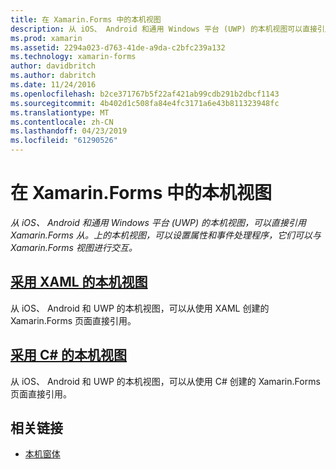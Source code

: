 ```yaml
---
title: 在 Xamarin.Forms 中的本机视图
description: 从 iOS、 Android 和通用 Windows 平台 (UWP) 的本机视图可以直接引用 Xamarin.Forms 中，它们可以与 Xamarin.Forms 视图进行交互。
ms.prod: xamarin
ms.assetid: 2294a023-d763-41de-a9da-c2bfc239a132
ms.technology: xamarin-forms
author: davidbritch
ms.author: dabritch
ms.date: 11/24/2016
ms.openlocfilehash: b2ce371767b5f22af421ab99cdb291b2dbcf1143
ms.sourcegitcommit: 4b402d1c508fa84e4fc3171a6e43b811323948fc
ms.translationtype: MT
ms.contentlocale: zh-CN
ms.lasthandoff: 04/23/2019
ms.locfileid: "61290526"
---
```

# <a name="native-views-in-xamarinforms"></a>在 Xamarin.Forms 中的本机视图

_从 iOS、 Android 和通用 Windows 平台 (UWP) 的本机视图，可以直接引用 Xamarin.Forms 从。上的本机视图，可以设置属性和事件处理程序，它们可以与 Xamarin.Forms 视图进行交互。_

## <a name="native-views-in-xamlxamlmd"></a>[采用 XAML 的本机视图](xaml.md)

从 iOS、 Android 和 UWP 的本机视图，可以从使用 XAML 创建的 Xamarin.Forms 页面直接引用。

## <a name="native-views-in-ccodemd"></a>[采用 C# 的本机视图](code.md)

从 iOS、 Android 和 UWP 的本机视图，可以从使用 C# 创建的 Xamarin.Forms 页面直接引用。


## <a name="related-links"></a>相关链接

- [本机窗体](~/xamarin-forms/platform/native-forms.md)
